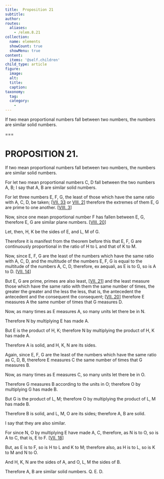 ```yaml
---
title:  Proposition 21
subtitle: 
author:
routes:
  aliases:
    - /elem.8.21
collection:
  name: elements
  showCount: true
  showMenu: true
content:
  items: '@self.children'
child_type: article
figure:
  image:
  alt:
  title:
  caption:
taxonomy:
  tag:
  category:
    - 
---
```


<p>
       <hi rend="ital">If two mean proportional numbers fall between two numbers, the numbers are similar solid numbers.</hi>
      </p>

===

<h1>PROPOSITION 21.</h1>
<p>
       <span class="ital">If two mean proportional numbers fall between two numbers, the numbers are similar solid numbers.</span>
      </p>

<p>For let two mean proportional numbers <span class="ital">C</span>, <span class="ital">D</span> fall between the two numbers <span class="ital">A</span>, <span class="ital">B</span>; I say that <span class="ital">A</span>, <span class="ital">B</span> are similar solid numbers. 
      </p>

<p>For let three numbers <span class="ital">E</span>, <span class="ital">F</span>, <span class="ital">G</span>, the least of those which have the same ratio with <span class="ital">A</span>, <span class="ital">C</span>, <span class="ital">D</span>, be taken; [<a href="/elem.7.33">VII. 33</a> or <a href="/elem.8.2">VIII. 2</a>] therefore the extremes of them <span class="ital">E</span>, <span class="ital">G</span> are prime to one another. [<a href="/elem.8.3">VIII. 3</a>] </p>

<p>Now, since one mean proportional number <span class="ital">F</span> has fallen between <span class="ital">E</span>, <span class="ital">G</span>, therefore <span class="ital">E</span>, <span class="ital">G</span> are similar plane numbers. [<a href="/elem.8.20">VIII. 20</a>] </p>

<p>Let, then, <span class="ital">H</span>, <span class="ital">K</span> be the sides of <span class="ital">E</span>, and <span class="ital">L</span>, <span class="ital">M</span> of <span class="ital">G</span>. </p>

<p>Therefore it is manifest from the theorem before this that <span class="ital">E</span>, <span class="ital">F</span>, <span class="ital">G</span> are continuously proportional in the ratio of <span class="ital">H</span> to <span class="ital">L</span> and that of <span class="ital">K</span> to <span class="ital">M</span>. </p>

<p>Now, since <span class="ital">E</span>, <span class="ital">F</span>, <span class="ital">G</span> are the least of the numbers which have the same ratio with <span class="ital">A</span>, <span class="ital">C</span>, <span class="ital">D</span>, and the multitude of the numbers <span class="ital">E</span>, <span class="ital">F</span>, <span class="ital">G</span> is equal to the multitude of the numbers <span class="ital">A</span>, <span class="ital">C</span>, <span class="ital">D</span>, therefore, <foreign lang="la">ex aequali</foreign>, as <span class="ital">E</span> is to <span class="ital">G</span>, so is <span class="ital">A</span> to <span class="ital">D</span>. [<a href="/elem.7.14">VII. 14</a>] </p>

<p>But <span class="ital">E</span>, <span class="ital">G</span> are prime, primes are also least, [<a href="/elem.7.21">VII. 21</a>] and the least measure those which have the same ratio with <pb n="378"/>them the same number of times, the greater the greater and the less the less, that is, the antecedent the antecedent and the consequent the consequent; [<a href="/elem.7.20">VII. 20</a>] therefore <span class="ital">E</span> measures <span class="ital">A</span> the same number of times that <span class="ital">G</span> measures <span class="ital">D</span>. </p>

<p>Now, as many times as <span class="ital">E</span> measures <span class="ital">A</span>, so many units let there be in <span class="ital">N</span>. </p>

<p>Therefore <span class="ital">N</span> by multiplying <span class="ital">E</span> has made <span class="ital">A</span>. </p>

<p>But <span class="ital">E</span> is the product of <span class="ital">H</span>, <span class="ital">K</span>; therefore <span class="ital">N</span> by multiplying the product of <span class="ital">H</span>, <span class="ital">K</span> has made <span class="ital">A</span>. </p>

<p>Therefore <span class="ital">A</span> is solid, and <span class="ital">H</span>, <span class="ital">K</span>, <span class="ital">N</span> are its sides. </p>

<p>Again, since <span class="ital">E</span>, <span class="ital">F</span>, <span class="ital">G</span> are the least of the numbers which have the same ratio as <span class="ital">C</span>, <span class="ital">D</span>, <span class="ital">B</span>, therefore <span class="ital">E</span> measures <span class="ital">C</span> the same number of times that <span class="ital">G</span> measures <span class="ital">B</span>. </p>

<p>Now, as many times as <span class="ital">E</span> measures <span class="ital">C</span>, so many units let there be in <span class="ital">O</span>. </p>

<p>Therefore <span class="ital">G</span> measures <span class="ital">B</span> according to the units in <span class="ital">O</span>; therefore <span class="ital">O</span> by multiplying <span class="ital">G</span> has made <span class="ital">B</span>. </p>

<p>But <span class="ital">G</span> is the product of <span class="ital">L</span>, <span class="ital">M</span>; therefore <span class="ital">O</span> by multiplying the product of <span class="ital">L</span>, <span class="ital">M</span> has made <span class="ital">B</span>. </p>

<p>Therefore <span class="ital">B</span> is solid, and <span class="ital">L</span>, <span class="ital">M</span>, <span class="ital">O</span> are its sides; therefore <span class="ital">A</span>, <span class="ital">B</span> are solid. </p>

<p>I say that they are also similar. </p>

<p>For since <span class="ital">N</span>, <span class="ital">O</span> by multiplying <span class="ital">E</span> have made <span class="ital">A</span>, <span class="ital">C</span>, therefore, as <span class="ital">N</span> is to <span class="ital">O</span>, so is <span class="ital">A</span> to <span class="ital">C</span>, that is, <span class="ital">E</span> to <span class="ital">F</span>. [<a href="/elem.7.18">VII. 18</a>] </p>

<p>But, as <span class="ital">E</span> is to <span class="ital">F</span>, so is <span class="ital">H</span> to <span class="ital">L</span> and <span class="ital">K</span> to <span class="ital">M</span>; therefore also, as <span class="ital">H</span> is to <span class="ital">L</span>, so is <span class="ital">K</span> to <span class="ital">M</span> and <span class="ital">N</span> to <span class="ital">O</span>. </p>

<p>And <span class="ital">H</span>, <span class="ital">K</span>, <span class="ital">N</span> are the sides of <span class="ital">A</span>, and <span class="ital">O</span>, <span class="ital">L</span>, <span class="ital">M</span> the sides of <span class="ital">B</span>. </p>

<p>Therefore <span class="ital">A</span>, <span class="ital">B</span> are similar solid numbers. Q. E. D.</p>
